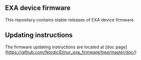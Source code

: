 ## EXA device firmware

This repository contains stable releases of EXA device firmware.

## Updating instructions

The firmware updating instructions are located at [doc page] (https://github.com/NordicID/nur_exa_firmware/tree/master/doc/)




